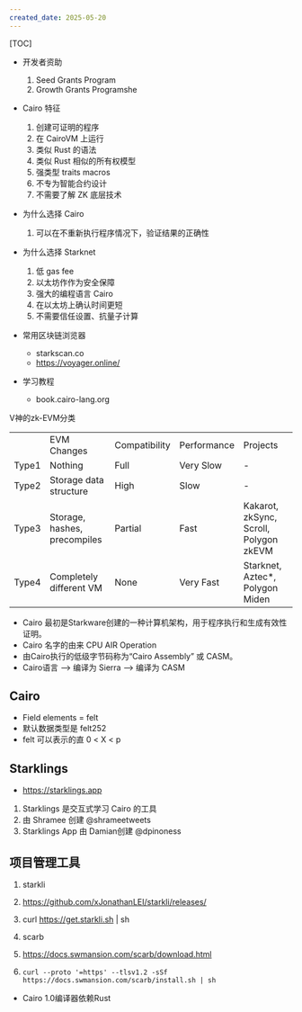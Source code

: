 ```yaml
---
created_date: 2025-05-20
---
```


[TOC]

- 开发者资助
  1. Seed Grants Program
  2. Growth Grants Programshe

- Cairo 特征
  1. 创建可证明的程序
  2. 在 CairoVM 上运行
  3. 类似 Rust 的语法
  4. 类似 Rust 相似的所有权模型
  5. 强类型 traits macros
  6. 不专为智能合约设计
  7. 不需要了解 ZK 底层技术
- 为什么选择 Cairo
  1. 可以在不重新执行程序情况下，验证结果的正确性
- 为什么选择 Starknet
  1. 低 gas fee
  2. 以太坊作作为安全保障
  3. 强大的编程语言 Cairo
  4. 在以太坊上确认时间更短
  5. 不需要信任设置、抗量子计算

- 常用区块链浏览器
  - starkscan.co
  - https://voyager.online/

- 学习教程
  - book.cairo-lang.org

V神的zk-EVM分类

|       |                              |               |             |                                        |
| ----- | :--------------------------- | ------------- | ----------- | -------------------------------------- |
|       | EVM Changes                  | Compatibility | Performance | Projects                               |
| Type1 | Nothing                      | Full          | Very Slow   | -                                      |
| Type2 | Storage data structure       | High          | Slow        | -                                      |
| Type3 | Storage, hashes, precompiles | Partial       | Fast        | Kakarot, zkSync, Scroll, Polygon zkEVM |
| Type4 | Completely different VM      | None          | Very Fast   | Starknet, Aztec*, Polygon Miden        |



- Cairo 最初是Starkware创建的一种计算机架构，用于程序执行和生成有效性证明。
- Cairo 名字的由来 CPU AIR Operation
- 由Cairo执行的低级字节码称为“Cairo Assembly” 或 CASM。
- Cairo语言 --> 编译为 Sierra --> 编译为 CASM

## Cairo
- Field elements = felt
- 默认数据类型是 felt252
- felt 可以表示的直 0 < X < p

## Starklings
- https://starklings.app
1. Starklings 是交互式学习 Cairo 的工具
2. 由 Shramee 创建  @shrameetweets
3. Starklings App 由 Damian创建 @dpinoness


## 项目管理工具
1. starkli
  1. https://github.com/xJonathanLEI/starkli/releases/
  2. curl https://get.starkli.sh | sh

2. scarb
  1. https://docs.swmansion.com/scarb/download.html
  2. `curl --proto '=https' --tlsv1.2 -sSf https://docs.swmansion.com/scarb/install.sh | sh`


- Cairo 1.0编译器依赖Rust

